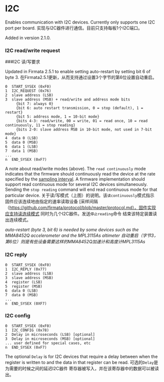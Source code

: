 # I2C

Enables communication with I2C devices. Currently only supports one I2C port per board.
实现与I2C器件进行通信。目前只支持每板1个I2C端口。

Added in version 2.1.0.

### I2C read/write request
###I2C 读/写要求

Updated in Firmata 2.5.1 to enable setting auto-restart by setting bit 6 of byte 3.
在Firmata2.5.1更新，从而支持通过设置3个字节的第6位设置自动重启。
```
0  START_SYSEX (0xF0)
1  I2C_REQUEST (0x76)
2  slave address (LSB)
3  slave address (MSB) + read/write and address mode bits
     {bit 7: always 0}
     {bit 6: auto restart transmission, 0 = stop (default), 1 = restart}
     {bit 5: address mode, 1 = 10-bit mode}
     {bits 4-3: read/write, 00 = write, 01 = read once, 10 = read continuously, 11 = stop reading}
     {bits 2-0: slave address MSB in 10-bit mode, not used in 7-bit mode}
4  data 0 (LSB)
5  data 0 (MSB)
6  data 1 (LSB)
7  data 1 (MSB)
...
n  END_SYSEX (0xF7)
```

A note about read/write modes (above). The ```read continuously``` mode indicates that
the firmware should continuously read the device at the rate specified by the
[sampling interval](https://github.com/firmata/protocol/blob/master/protocol.md). A firmware implementation should support read continuous mode
for several I2C devices simultaneously. Sending the ```stop reading``` command will
end read continuous mode for that particular device.
关于读/写模式（上图）的说明。该```读continuously```模式指示
固件应该连续地由指定的速率读取设备
[采样间隔（https://github.com/firmata/protocol/blob/master/protocol.md）。固件实现应支持读连续模式
同时为几个I2C器件。发送```停止reading```命令
结束该特定装置读出连续模式。

*auto-restart (byte 3, bit 6) is needed by some devices such as the MMA8452Q accelerometer and the MPL3115As altimeter*
*自动重启（字节3，第6位）则是有些设备需要这样的MMA8452Q加速计和高度计MPL3115As*

### I2C reply

```
0  START_SYSEX (0xF0)
1  I2C_REPLY (0x77)
2  slave address (LSB)
3  slave address (MSB)
4  register (LSB)
5  register (MSB)
6  data 0 (LSB)
7  data 0 (MSB)
...
n  END_SYSEX (0XF7)
```

### I2C config

```
0  START_SYSEX (0xF0)
1  I2C_CONFIG (0x78)
2  Delay in microseconds (LSB) [optional]
3  Delay in microseconds (MSB) [optional]
... user defined for special cases, etc
n  END_SYSEX (0xF7)
```

The optional ```Delay``` is for I2C devices that require a delay between when the
register is written to and the data in that register can be read.
可选的```Delay```是为需要的时候之间的延迟I2C器件
寄存器被写入，并在该寄存器中的数据可以被读出。

